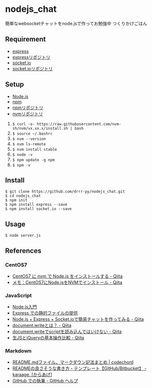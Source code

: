 # nodejs\_chat
簡単なwebsocketチャットをnode.jsで作ってお勉強中
つくりかけごはん

## Requirement
- [express](https://expressjs.com/ja/)
- [expressリポジトリ](https://github.com/expressjs/expressjs.com)
- [socket.io](https://socket.io/)
- [socket.ioリポジトリ](https://github.com/socketio/socket.io)

## Setup
- [Node.js](https://nodejs.org/ja/)
- [npm](https://www.npmjs.com/)
- [npmリポジトリ](https://github.com/npm/cli)
- [nvmリポジトリ](https://github.com/nvm-sh/nvm)
1. `$ curl -o- https://raw.githubusercontent.com/nvm-sh/nvm/vx.xx.x/install.sh | bash`
2. `$ source ~/.bashrc`
3. `$ nvm --version`
4. `$ nvm ls-remote`
5. `$ nvm install stable`
6. `$ node -v`
7. `$ npm update -g npm`
8. `$ npm -v`

## Install
`$ git clone https://github.com/drrr-py/nodejs_chat.git`  
`$ cd nodejs_chat`  
`$ npm init`  
`$ npm install express --save`  
`$ npm install socket.io --save`  

## Usage
`$ node server.js`  

## References
### CentOS7
- [CentOS7 に nvm で Node.js をインストールする - Qiita](https://qiita.com/tomy0610/items/6631a04c0e6ea8621b21)
- [メモ：CentOS7にNode.jsをNVMでインストール - Qiita](https://qiita.com/ysti/items/0c79d0d5e998e5861be2)
### JavaScript
- [Node.js入門](http://www.tohoho-web.com/ex/nodejs.html)
- [Express での静的ファイルの提供](https://expressjs.com/ja/starter/static-files.html)
- [Node.js + Express + Socket.ioで簡易チャットを作ってみる - Qiita](https://qiita.com/riku-shiru/items/ffba3448f3aff152b6c1)
- [document.writeとは？ - Qiita](https://qiita.com/a12345/items/0f9f7df07d0d2cb4f668)
- [document.writeでscriptを読み込んではいけない - Qiita](https://qiita.com/aya_taka/items/1255909b3db622272cee)
- [生JSとjQueryの基本操作比較 - Qiita](https://qiita.com/shshimamo/items/ba3a57a81d9780030969)
### Markdown
- [README.mdファイル。マークダウン記法まとめ | codechord](https://codechord.com/2012/01/readme-markdown/)
- [READMEの良さそうな書き方・テンプレート【GitHub/Bitbucket】 - karaage. \[からあげ\]](https://karaage.hatenadiary.jp/entry/2018/01/19/073000)
- [GitHub での執筆 - GitHub ヘルプ](https://help.github.com/ja/categories/writing-on-github)

